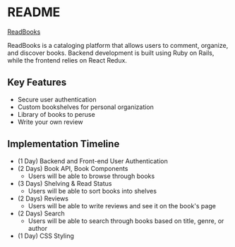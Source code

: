 # README
[ReadBooks](https://readbooksapp.herokuapp.com)

ReadBooks is a cataloging platform that allows users to comment, organize, and discover books. Backend development is built using Ruby on Rails, while the frontend relies on React Redux.

## Key Features 

+ Secure user authentication 
+ Custom bookshelves for personal organization 
+ Library of books to peruse 
+ Write your own review

## 

## Implementation Timeline

- (1 Day) Backend and Front-end User Authentication 
- (2 Days) Book API, Book Components
  - Users will be able to browse through books
- (3 Days) Shelving & Read Status 
  - Users will be able to sort books into shelves
- (2 Days) Reviews
  - Users will be able to write reviews and see it on the book's page 
- (2 Days) Search
  - Users will be able to search through books based on title, genre, or author
- (1 Day) CSS Styling
